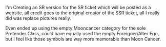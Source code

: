 I'm Creating an SR version for the SR ticket which will be posted as a website, all credit goes to the original creator of the SSR ticket, all I really did was replace pictures really.

Even ended up using the empty Mooncancer category for the sole Pretender Class, could have equally used the empty Foreigner/Alter Ego, but I feel like those symbols are way more memorable than Moon Cancer.
